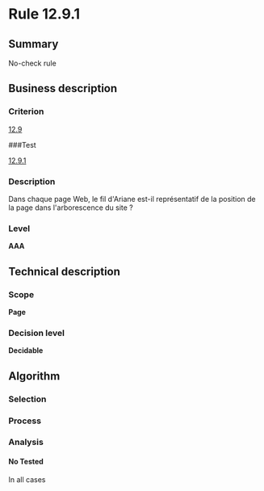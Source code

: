 # Rule 12.9.1

## Summary

No-check rule

## Business description

### Criterion

[12.9](http://references.modernisation.gouv.fr/sites/default/files/RGAA3_RC2-1/referentiel_technique.htm#crit-12-9)

###Test

[12.9.1](http://references.modernisation.gouv.fr/sites/default/files/RGAA3_RC2-1/referentiel_technique.htm#test-12-9-1)

### Description

Dans chaque page Web, le fil d'Ariane est-il repr&eacute;sentatif de la position de la page dans l'arborescence du site ?

### Level

**AAA**

## Technical description

### Scope

**Page**

### Decision level

**Decidable**

## Algorithm

### Selection

### Process

### Analysis

#### No Tested 

In all cases


